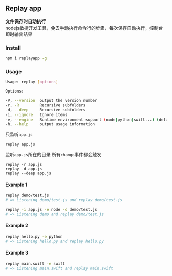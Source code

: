 Replay app
---
**文件保存时自动执行**  
nodejs敏捷开发工具，免去手动执行命令行的步骤，每次保存自动执行，控制台即时输出结果


### Install
```sh
npm i replayapp -g
```

### Usage
```sh
Usage: replay [options]

Options:

-V, --version  output the version number
-r, -R         Recursive subfolders
-d, --deep     Recursive subfolders
-i, --ignore   Ignore items
-e, --engine   Runtime environment support (node|python|swift...) (defaults to node)
-h, --help     output usage information
```

只监听``app.js``
```sh
replay app.js
```
监听``app.js``所在的目录 所有``change``事件都会触发
```
replay -r app.js
replay -d app.js
replay --deep app.js
```

#### Example 1
```sh
replay demo/test.js
# => Listening demo/test.js and replay demo/test.js

replay -i app.js -e node -d demo/test.js
# => Listening demo and replay demo/test.js
```

#### Example 2
```sh
replay hello.py -e python
# => Listening hello.py and replay hello.py
```

#### Example 3
```sh
replay main.swift -e swift
# => Listening main.swift and replay main.swift
```